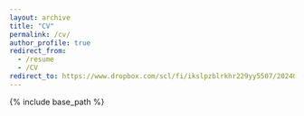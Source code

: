 ```yaml
---
layout: archive
title: "CV"
permalink: /cv/
author_profile: true
redirect_from:
  - /resume
  - /CV
redirect_to: https://www.dropbox.com/scl/fi/ikslpzblrkhr229yy5507/20240211-paul-sheridan-cv-references-upon-request.pdf?rlkey=cnigo7zkr720qrodhdzsl4bdr&dl=0
---
```


{% include base_path %}
